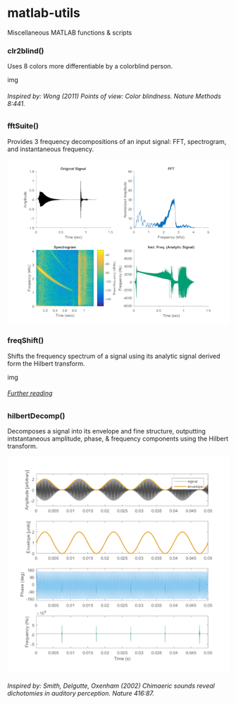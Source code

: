 # matlab-utils
Miscellaneous MATLAB functions &amp; scripts


### clr2blind()
Uses 8 colors more differentiable by a colorblind person.

img

###### Inspired by: Wong (2011) Points of view: Color blindness. _Nature Methods_ 8:441.


### fftSuite()
Provides 3 frequency decompositions of an input signal: FFT, spectrogram, and instantaneous frequency.

![](https://github.com/davhbrown/matlab-utils/blob/master/img/splat-scale.png "fftSuite output")


### freqShift()
Shifts the frequency spectrum of a signal using its analytic signal derived form the Hilbert transform.

img

###### [Further reading](https://flylib.com/books/en/2.729.1/why_care_about_the_hilbert_transform_.html "https://flylib.com/books/en/2.729.1/why_care_about_the_hilbert_transform_.html")


### hilbertDecomp()
Decomposes a signal into its envelope and fine structure, outputting intstantaneous amplitude, phase, &amp; frequency components using the Hilbert transform.

![](https://github.com/davhbrown/matlab-utils/blob/master/img/sam_5000_100-scale.png "hilbertDecomp output")

###### Inspired by: Smith, Delgutte, Oxenham (2002) Chimaeric sounds reveal dichotomies in auditory perception. _Nature_ 416:87.
